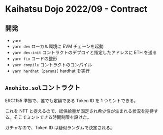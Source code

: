 # Kaihatsu Dojo 2022/09 - Contract

## 開発

- `yarn`
- `yarn dev` ローカル環境に EVM チェーンを起動
- `yarn dev:init` コントラクトのデプロイと指定したアドレスに ETH を送る
- `yarn fix` コードの整形
- `yarn compile` コントラクトのコンパイル
- `yarn hardhat [params]` hardhat を実行

## `Anohito.sol`コントラクト

ERC1155 準拠で、誰でも定額である Token ID を 1 つミントできる。

これを NFT と捉えるので、総供給量が固定され希少性が生まれる状況を期待する。そこでミントできる時間制限を設けた。

ガチャなので、Token ID は疑似ランダムで決定される。
